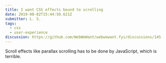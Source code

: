 ```yaml
---
title: I want CSS effects bound to scrolling 
date: 2019-08-02T15:44:50.621Z
submitter: L. S.
tags:
  - css
  - user-experience
discussion: https://github.com/WebWeWant/webwewant.fyi/discussions/145
---
```


Scroll effects like parallax scrolling has to be done by JavaScript, which is terrible.
